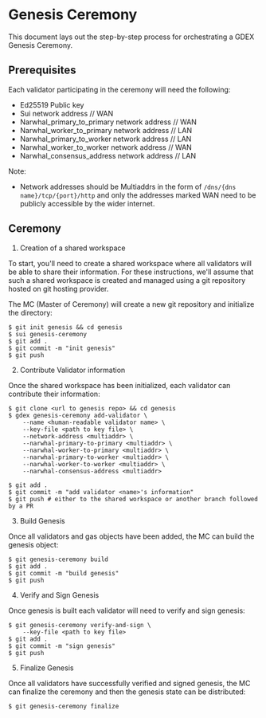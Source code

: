 # Genesis Ceremony

This document lays out the step-by-step process for orchestrating a GDEX Genesis Ceremony.

## Prerequisites 

Each validator participating in the ceremony will need the following:

- Ed25519 Public key
- Sui network address // WAN
- Narwhal_primary_to_primary network address // WAN
- Narwhal_worker_to_primary network address // LAN
- Narwhal_primary_to_worker network address // LAN
- Narwhal_worker_to_worker network address // WAN
- Narwhal_consensus_address network address // LAN

Note:
- Network addresses should be Multiaddrs in the form of `/dns/{dns name}/tcp/{port}/http` and
only the addresses marked WAN need to be publicly accessible by the wider internet.

## Ceremony

1. Creation of a shared workspace

To start, you'll need to create a shared workspace where all validators will be able to share their
information. For these instructions, we'll assume that such a shared workspace is created and managed
using a git repository hosted on git hosting provider.

The MC (Master of Ceremony) will create a new git repository and initialize the directory:

```
$ git init genesis && cd genesis
$ sui genesis-ceremony 
$ git add .
$ git commit -m "init genesis"
$ git push
```

2. Contribute Validator information

Once the shared workspace has been initialized, each validator can contribute their information:

```
$ git clone <url to genesis repo> && cd genesis
$ gdex genesis-ceremony add-validator \
    --name <human-readable validator name> \
    --key-file <path to key file> \
    --network-address <multiaddr> \
    --narwhal-primary-to-primary <multiaddr> \
    --narwhal-worker-to-primary <multiaddr> \
    --narwhal-primary-to-worker <multiaddr> \
    --narwhal-worker-to-worker <multiaddr> \
    --narwhal-consensus-address <multiaddr>

$ git add .
$ git commit -m "add validator <name>'s information"
$ git push # either to the shared workspace or another branch followed by a PR
```

3. Build Genesis

Once all validators and gas objects have been added, the MC can build the genesis object:

```
$ git genesis-ceremony build
$ git add .
$ git commit -m "build genesis"
$ git push
```

4. Verify and Sign Genesis

Once genesis is built each validator will need to verify and sign genesis:

```
$ git genesis-ceremony verify-and-sign \
    --key-file <path to key file>
$ git add .
$ git commit -m "sign genesis"
$ git push
```

5. Finalize Genesis

Once all validators have successfully verified and signed genesis, the MC can finalize the ceremony
and then the genesis state can be distributed:

```
$ git genesis-ceremony finalize
```
